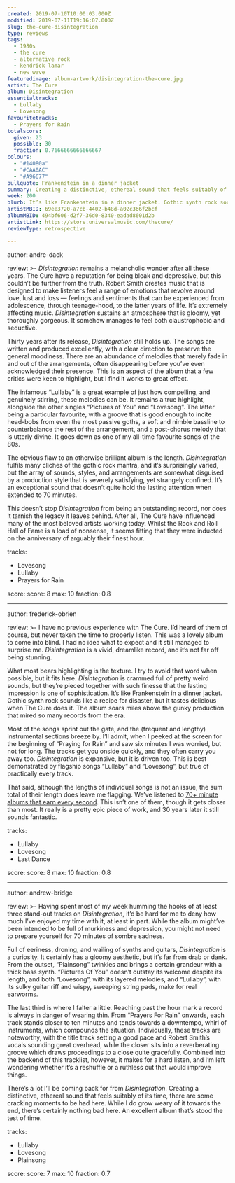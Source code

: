 ```yaml
---
created: 2019-07-10T10:00:03.000Z
modified: 2019-07-11T19:16:07.000Z
slug: the-cure-disintegration
type: reviews
tags:
  - 1980s
  - the cure
  - alternative rock
  - kendrick lamar
  - new wave
featuredimage: album-artwork/disintegration-the-cure.jpg
artist: The Cure
album: Disintegration
essentialtracks:
  - Lullaby
  - Lovesong
favouritetracks:
  - Prayers for Rain
totalscore:
  given: 23
  possible: 30
  fraction: 0.7666666666666667
colours:
  - "#14080a"
  - "#CAA0AC"
  - "#A96677"
pullquote: Frankenstein in a dinner jacket
summary: Creating a distinctive, ethereal sound that feels suitably of its time, there are some cracking moments to be had here. While I do grow weary of it towards the end, there's certainly nothing bad here. An excellent album that's stood the test of time.
week: 200
blurb: It’s like Frankenstein in a dinner jacket. Gothic synth rock sounds like a recipe for disaster, but it sounds delicious when The Cure does it.
artistMBID: 69ee3720-a7cb-4402-b48d-a02c366f2bcf
albumMBID: 494bf606-d2f7-36d0-8340-eadad8601d2b
artistLink: https://store.universalmusic.com/thecure/
reviewType: retrospective

---
```


author: andre-dack

review: >-
  *Disintegration* remains a melancholic wonder after all these years. The Cure have a reputation for being bleak and depressive, but this couldn’t be further from the truth. Robert Smith creates music that is designed to make listeners feel a range of emotions that revolve around love, lust and loss — feelings and sentiments that can be experienced from adolescence, through teenage-hood, to the latter years of life. It’s extremely affecting music. *Disintegration* sustains an atmosphere that is gloomy, yet thoroughly gorgeous. It somehow manages to feel both claustrophobic and seductive.

  Thirty years after its release, *Disintegration* still holds up. The songs are written and produced excellently, with a clear direction to preserve the general moodiness. There are an abundance of melodies that merely fade in and out of the arrangements, often disappearing before you’ve even acknowledged their presence. This is an aspect of the album that a few critics were keen to highlight, but I find it works to great effect. 
  
  The infamous “Lullaby” is a great example of just how compelling, and genuinely stirring, these melodies can be. It remains a true highlight, alongside the other singles “Pictures of You” and “Lovesong”. The latter being a particular favourite, with a groove that is good enough to incite head-bobs from even the most passive goths, a soft and nimble bassline to counterbalance the rest of the arrangement, and a post-chorus melody that is utterly divine. It goes down as one of my all-time favourite songs of the 80s.

  The obvious flaw to an otherwise brilliant album is the length. *Disintegration* fulfils many cliches of the gothic rock mantra, and it’s surprisingly varied, but the array of sounds, styles, and arrangements are somewhat disguised by a production style that is severely satisfying, yet strangely confined. It’s an exceptional sound that doesn’t quite hold the lasting attention when extended to 70 minutes. 
  
  This doesn’t stop *Disintegration* from being an outstanding record, nor does it tarnish the legacy it leaves behind. After all, The Cure have influenced many of the most beloved artists working today. Whilst the Rock and Roll Hall of Fame is a load of nonsense, it seems fitting that they were inducted on the anniversary of arguably their finest hour.

tracks:
  - Lovesong
  - ­­Lullaby
  - ­­Prayers for Rain

score:
  score: 8
  max: 10
  fraction: 0.8

---
author: frederick-obrien

review: >-
  I have no previous experience with The Cure. I’d heard of them of course, but never taken the time to properly listen. This was a lovely album to come into blind. I had no idea what to expect and it still managed to surprise me. *Disintegration* is a vivid, dreamlike record, and it’s not far off being stunning.

  What most bears highlighting is the texture. I try to avoid that word when possible, but it fits here. *Disintegration* is crammed full of pretty weird sounds, but they’re pieced together with such finesse that the lasting impression is one of sophistication. It’s like Frankenstein in a dinner jacket. Gothic synth rock sounds like a recipe for disaster, but it tastes delicious when The Cure does it. The album soars miles above the gunky production that mired so many records from the era.

  Most of the songs sprint out the gate, and the (frequent and lengthy) instrumental sections breeze by. I’ll admit, when I peeked at the screen for the beginning of “Praying for Rain” and saw six minutes I was worried, but not for long. The tracks get you onside quickly, and they often carry you away too. *Disintegration* is expansive, but it is driven too. This is best demonstrated by flagship songs “Lullaby” and “Lovesong”, but true of practically every track.

  That said, although the lengths of individual songs is not an issue, the sum total of their length does leave me flagging. We’ve listened to [70+ minute albums that earn every second](/reviews/kendrick-lamar-to-pimp-a-butterfly/). This isn’t one of them, though it gets closer than most. It really is a pretty epic piece of work, and 30 years later it still sounds fantastic.

tracks:
  - Lullaby
  - ­­Lovesong
  - ­­Last Dance

score:
  score: 8
  max: 10
  fraction: 0.8

---
author: andrew-bridge

review: >-
  Having spent most of my week humming the hooks of at least three stand-out tracks on *Disintegration*, it’d be hard for me to deny how much I’ve enjoyed my time with it, at least in part. While the album might’ve been intended to be full of murkiness and depression, you might not need to prepare yourself for 70 minutes of sombre sadness.

  Full of eeriness, droning, and wailing of synths and guitars, *Disintegration* is a curiosity. It certainly has a gloomy aesthetic, but it’s far from drab or dank. From the outset, “Plainsong” twinkles and brings a certain grandeur with a thick bass synth. “Pictures Of You” doesn’t outstay its welcome despite its length, and both “Lovesong”, with its layered melodies, and “Lullaby”, with its sulky guitar riff and wispy, sweeping string pads, make for real earworms.

  The last third is where I falter a little. Reaching past the hour mark a record is always in danger of wearing thin. From “Prayers For Rain” onwards, each track stands closer to ten minutes and tends towards a downtempo, whirl of instruments, which compounds the situation. Individually, these tracks are noteworthy, with the title track setting a good pace and Robert Smith’s vocals sounding great overhead, while the closer sits into a reverberating groove which draws proceedings to a close quite gracefully. Combined into the backend of this tracklist, however, it makes for a hard listen, and I’m left wondering whether it’s a reshuffle or a ruthless cut that would improve things.

  There’s a lot I’ll be coming back for from *Disintegration*. Creating a distinctive, ethereal sound that feels suitably of its time, there are some cracking moments to be had here. While I do grow weary of it towards the end, there’s certainly nothing bad here. An excellent album that’s stood the test of time.

tracks:
  - Lullaby
  - ­­Lovesong
  - ­­Plainsong
  
score:
  score: 7
  max: 10
  fraction: 0.7
